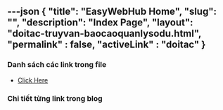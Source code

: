 ---json
{
    "title": "EasyWebHub Home",
    "slug": "",
    "description": "Index Page",
    "layout": "doitac-truyvan-baocaoquanlysodu.html",
    "permalink" : false,
    "activeLink" : "doitac"
}
---

### Danh sách các link trong file
- [Click Here](./blog-list.html)

### Chi tiết từng link trong blog